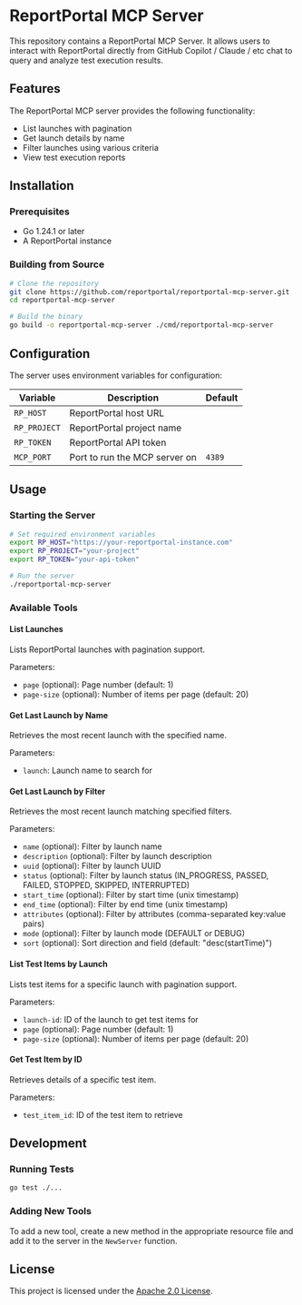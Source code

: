 # ReportPortal MCP Server

This repository contains a ReportPortal MCP Server. 
It allows users to interact with ReportPortal directly from GitHub Copilot / Claude / etc chat to query and analyze test execution results.

## Features

The ReportPortal MCP server provides the following functionality:

- List launches with pagination
- Get launch details by name
- Filter launches using various criteria
- View test execution reports

## Installation

### Prerequisites

- Go 1.24.1 or later
- A ReportPortal instance

### Building from Source

```bash
# Clone the repository
git clone https://github.com/reportportal/reportportal-mcp-server.git
cd reportportal-mcp-server

# Build the binary
go build -o reportportal-mcp-server ./cmd/reportportal-mcp-server
```

## Configuration

The server uses environment variables for configuration:

| Variable     | Description                   | Default |
|--------------|-------------------------------|---------|
| `RP_HOST`    | ReportPortal host URL         |         |
| `RP_PROJECT` | ReportPortal project name     |         |
| `RP_TOKEN`   | ReportPortal API token        |         |
| `MCP_PORT`   | Port to run the MCP server on | `4389`  |

## Usage

### Starting the Server

```bash
# Set required environment variables
export RP_HOST="https://your-reportportal-instance.com"
export RP_PROJECT="your-project"
export RP_TOKEN="your-api-token"

# Run the server
./reportportal-mcp-server
```

### Available Tools

#### List Launches

Lists ReportPortal launches with pagination support.

Parameters:

- `page` (optional): Page number (default: 1)
- `page-size` (optional): Number of items per page (default: 20)

#### Get Last Launch by Name

Retrieves the most recent launch with the specified name.

Parameters:

- `launch`: Launch name to search for

#### Get Last Launch by Filter

Retrieves the most recent launch matching specified filters.

Parameters:

- `name` (optional): Filter by launch name
- `description` (optional): Filter by launch description
- `uuid` (optional): Filter by launch UUID
- `status` (optional): Filter by launch status (IN_PROGRESS, PASSED, FAILED, STOPPED, SKIPPED,
  INTERRUPTED)
- `start_time` (optional): Filter by start time (unix timestamp)
- `end_time` (optional): Filter by end time (unix timestamp)
- `attributes` (optional): Filter by attributes (comma-separated key:value pairs)
- `mode` (optional): Filter by launch mode (DEFAULT or DEBUG)
- `sort` (optional): Sort direction and field (default: "desc(startTime)")

#### List Test Items by Launch

Lists test items for a specific launch with pagination support.

Parameters:
- `launch-id`: ID of the launch to get test items for
- `page` (optional): Page number (default: 1)
- `page-size` (optional): Number of items per page (default: 20)

#### Get Test Item by ID

Retrieves details of a specific test item.

Parameters:
- `test_item_id`: ID of the test item to retrieve

## Development

### Running Tests

```bash
go test ./...
```

### Adding New Tools

To add a new tool, create a new method in the appropriate resource file and add it to the server in
the `NewServer` function.

## License

This project is licensed under the [Apache 2.0 License](LICENSE).
